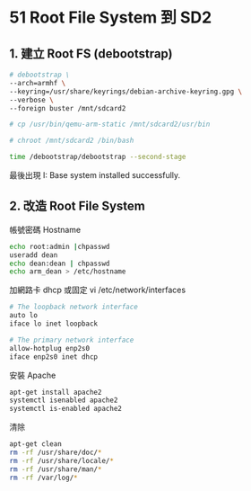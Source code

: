 
# 51 Root File System 到 SD2


## 1. 建立 Root FS  (debootstrap)

```bash
# debootstrap \
--arch=armhf \
--keyring=/usr/share/keyrings/debian-archive-keyring.gpg \
--verbose \
--foreign buster /mnt/sdcard2

# cp /usr/bin/qemu-arm-static /mnt/sdcard2/usr/bin

# chroot /mnt/sdcard2 /bin/bash

time /debootstrap/debootstrap --second-stage
```
最後出現 I: Base system installed successfully.




## 2. 改造 Root File System  

帳號密碼 Hostname
```bash
echo root:admin |chpasswd
useradd dean
echo dean:dean | chpasswd
echo arm_dean > /etc/hostname
```



加網路卡 dhcp 或固定
vi /etc/network/interfaces
```bash
# The loopback network interface
auto lo
iface lo inet loopback

# The primary network interface
allow-hotplug enp2s0
iface enp2s0 inet dhcp
```

安裝 Apache
```bash
apt-get install apache2
systemctl isenabled apache2
systemctl is-enabled apache2
```

清除
```bash
apt-get clean
rm -rf /usr/share/doc/*
rm -rf /usr/share/locale/*
rm -rf /usr/share/man/*
rm -rf /var/log/*
```

